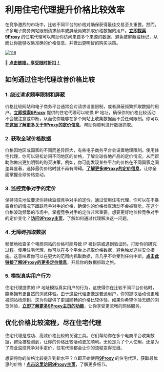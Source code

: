 # 利用住宅代理提升价格比较效率

在竞争激烈的市场中，比较不同平台的价格对确保获得最佳交易至关重要。然而，许多电子商务网站限制请求频率或屏蔽频繁抓取价格数据的用户。[**立即探索9Proxy**](https://the9proxy.short.gy/github-homepage-lucas888) 的住宅代理可以帮助你访问来自多个来源的数据，避免被屏蔽或标记，从而让你能够收集准确的价格信息，并做出更明智的购买决策。

<a href='https://postimages.org/' target='_blank'><img src='https://i.postimg.cc/MTTB0BcJ/116.png' border='0' alt='116'/></a>

🌱 [**点击链接，享受限时折扣！**](https://the9proxy.short.gy/github-pricing-lucas888)

## 如何通过住宅代理改善价格比较

### 1. 绕过请求频率限制和屏蔽

价格比较网站和电子商务平台通常会对请求设置限制，或者屏蔽频繁抓取数据的用户。[**立即探索9Proxy**](https://the9proxy.short.gy/github-homepage-lucas888) 提供的住宅代理可以轮换 IP 地址，确保你的价格比较活动不会被注意或中断，从而使你能够在多个网站上收集数据而不受任何限制。你可以[**在这里了解更多关于9Proxy的定价信息**](https://the9proxy.short.gy/github-pricing-lucas888)，帮助你顺利进行数据抓取。

### 2. 获取全球价格数据

价格因地区或国家的不同而差异巨大，有些电子商务平台会设置地理限制。使用住宅代理，你可以轻松访问不同地区的价格，了解全球各地产品的定价情况，从而帮助你做出更加明智的购买决策。例如，你可能发现某些平台的价格在不同国家之间差异显著，选择最优价格时就不再有障碍。[**了解更多9Proxy的定价信息**](https://the9proxy.short.gy/github-pricing-lucas888)，让你全面掌握全球价格变动。

### 3. 监控竞争对手的定价

保持领先地位要求你持续监控竞争对手的定价。通过使用住宅代理，你可以在不暴露身份的情况下跟踪竞争对手的价格，确保你的价格检查活动不会被察觉。在这个价格波动频繁的市场中，掌握竞争对手的定价非常重要。想要更好地监控竞争对手的定价变化？[**访问9Proxy主页**](https://the9proxy.short.gy/github-homepage-lucas888)，了解如何通过代理解决这一问题。

### 4. 无障碍抓取数据

频繁地检查多个电商网站的价格可能导致 IP 被封禁或遇到验证码，打断你的研究过程。使用住宅代理，你可以在多个平台上抓取价格数据，避免触发这些安全措施。这意味着你可以在更大的范围内抓取数据，且几乎不会受到任何中断。[**点击此链接了解9Proxy的更多定价信息**](https://the9proxy.short.gy/github-pricing-lucas888)，开启你的数据抓取之旅。

### 5. 模拟真实用户行为

住宅代理提供的 IP 地址模拟真实用户的行为，这使得你在比较不同平台价格时，能够拥有更自然的浏览体验。由于这些代理更像是普通用户，你的抓取活动也更难被网站检测到，这为你提供了更加顺畅的价格比较体验。如果你希望体验无缝的浏览体验，[**立即了解更多9Proxy主页的功能**](https://the9proxy.short.gy/github-homepage-lucas888)，让你享受更流畅的网络服务。

## 优化价格比较流程，尽在住宅代理

住宅代理是成功、高效价格比较的关键工具。它们帮助你在多个电商平台收集数据，避免被检测到，让你的价格比较活动更加顺利。无论是为了个人使用，还是为了商业监控竞争对手定价，住宅代理都会让你的流程变得无缝。

想要将你的价格比较提升到新水平？立即开始使用[**9Proxy**](https://the9proxy.short.gy/github-homepage-lucas888) 的住宅代理，获取最优惠的价格！[**点击这里访问9Proxy主页**](https://the9proxy.short.gy/github-homepage-lucas888)，了解更多细节。



